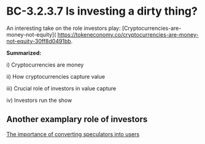 # BC-3.2.3.7 Is investing a dirty thing?

An interesting take on the role investors play: [Cryptocurrencies-are-money-not-equity]( https://tokeneconomy.co/cryptocurrencies-are-money-not-equity-30ff8d0491bb. 

**Summarized:**

i) Cryptocurrencies are money

ii) How cryptocurrencies capture value

iii) Crucial role of investors in value capture

iv) Investors run the show

## Another examplary role of investors 
[The importance of converting speculators into users]( https://tonysheng.substack.com/p/price-flywheel)




